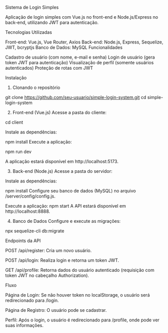 Sistema de Login Simples

Aplicação de login simples com Vue.js no front-end e Node.js/Express no back-end, utilizando JWT para autenticação.

Tecnologias Utilizadas

Front-end: Vue.js, Vue Router, Axios
Back-end: Node.js, Express, Sequelize, JWT, bcryptjs
Banco de Dados: MySQL
Funcionalidades

Cadastro de usuário (com nome, e-mail e senha)
Login de usuário (gera token JWT para autenticação)
Visualização de perfil (somente usuários autenticados)
Proteção de rotas com JWT

Instalação

1. Clonando o repositório

git clone https://github.com/seu-usuario/simple-login-system.git
cd simple-login-system

2. Front-end (Vue.js)
Acesse a pasta do cliente:

cd client

Instale as dependências:

npm install
Execute a aplicação:


npm run dev

A aplicação estará disponível em http://localhost:5173.

3. Back-end (Node.js)
Acesse a pasta do servidor:

Instale as dependências:

npm install
Configure seu banco de dados (MySQL) no arquivo /server/config/config.js.

Execute a aplicação:
npm start
A API estará disponível em http://localhost:8888.

4. Banco de Dados
Configure e execute as migrações:

npx sequelize-cli db:migrate

Endpoints da API

POST /api/register: Cria um novo usuário.

POST /api/login: Realiza login e retorna um token JWT.

GET /api/profile: Retorna dados do usuário autenticado (requisição com token JWT no cabeçalho Authorization).

Fluxo

Página de Login: Se não houver token no localStorage, o usuário será redirecionado para /login.

Página de Registro: O usuário pode se cadastrar.

Perfil: Após o login, o usuário é redirecionado para /profile, onde pode ver suas informações.
